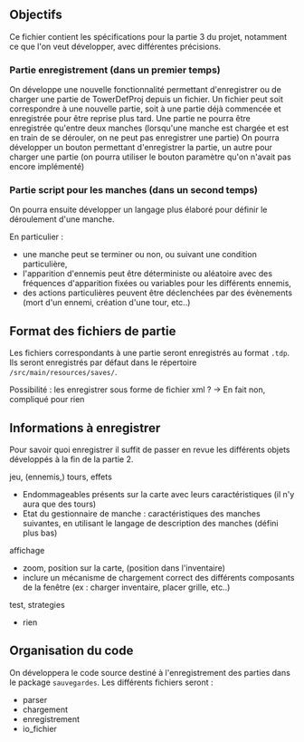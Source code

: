 ## Objectifs

Ce fichier contient les spécifications pour la partie 3 du projet, notamment ce que l'on veut développer, avec différentes précisions.

### Partie enregistrement (dans un premier temps)

On développe une nouvelle fonctionnalité permettant d'enregistrer ou de charger une partie de TowerDefProj depuis un fichier.
Un fichier peut soit correspondre à une nouvelle partie, soit à une partie déjà commencée et enregistrée pour être reprise plus tard.
Une partie ne pourra être enregistrée qu'entre deux manches (lorsqu'une manche est chargée et est en train de se dérouler, on ne peut pas enregistrer une partie)
On pourra développer un bouton permettant d'enregistrer la partie, un autre pour charger une partie (on pourra utiliser le bouton paramètre qu'on n'avait pas encore implémenté)

### Partie script pour les manches (dans un second temps)

On pourra ensuite développer un langage plus élaboré pour définir le déroulement d'une manche.

En particulier :

* une manche peut se terminer ou non, ou suivant une condition particulière,
* l'apparition d'ennemis peut être déterministe ou aléatoire avec des fréquences d'apparition fixées ou variables pour les différents ennemis,
* des actions particulières peuvent être déclenchées par des évènements (mort d'un ennemi, création d'une tour, etc..)

## Format des fichiers de partie

Les fichiers correspondants à une partie seront enregistrés au format `.tdp`.
Ils seront enregistrés par défaut dans le répertoire `/src/main/resources/saves/`.

Possibilité : les enregistrer sous forme de fichier xml ? -> En fait non, compliqué pour rien

## Informations à enregistrer

Pour savoir quoi enregistrer il suffit de passer en revue les différents objets développés à la fin de la partie 2.

jeu, (ennemis,) tours, effets

* Endommageables présents sur la carte avec leurs caractéristiques (il n'y aura que des tours)
* Etat du gestionnaire de manche : caractéristiques des manches suivantes, en utilisant le langage de description des manches (défini plus bas)

affichage

* zoom, position sur la carte, (position dans l'inventaire)
* inclure un mécanisme de chargement correct des différents composants de la fenêtre (ex : charger inventaire, placer grille, etc..)

test, strategies

* rien

## Organisation du code

On développera le code source destiné à l'enregistrement des parties dans le package `sauvegardes`.
Les différents fichiers seront :

* parser
* chargement
* enregistrement
* io_fichier



